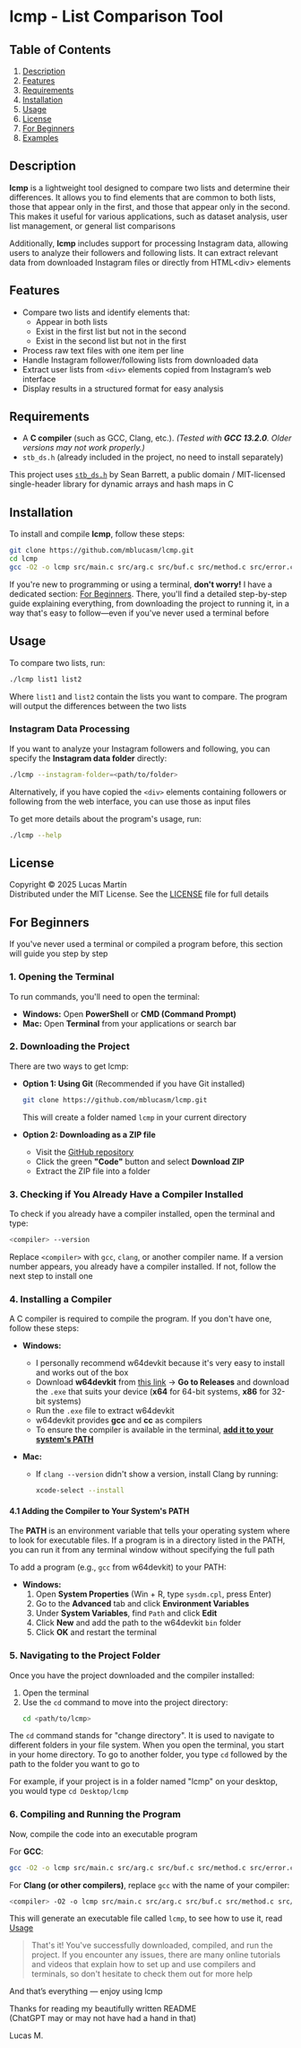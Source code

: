 # lcmp - List Comparison Tool

## Table of Contents

1. [Description](#description)
2. [Features](#features)
3. [Requirements](#requirements)
4. [Installation](#installation)
5. [Usage](#usage)
6. [License](#license)
8. [For Beginners](#for-beginners)
9. [Examples](#examples)

## Description

**lcmp** is a lightweight tool designed to compare two lists and determine their differences. It allows you to find elements that are common to both lists, those that appear only in the first, and those that appear only in the second. This makes it useful for various applications, such as dataset analysis, user list management, or general list comparisons

Additionally, **lcmp** includes support for processing Instagram data, allowing users to analyze their followers and following lists. It can extract relevant data from downloaded Instagram files or directly from HTML\<div> elements

## Features

- Compare two lists and identify elements that:
  - Appear in both lists
  - Exist in the first list but not in the second
  - Exist in the second list but not in the first
- Process raw text files with one item per line
- Handle Instagram follower/following lists from downloaded data
- Extract user lists from `<div>` elements copied from Instagram’s web interface
- Display results in a structured format for easy analysis

## Requirements

- A **C compiler** (such as GCC, Clang, etc.). *(Tested with ****GCC 13.2.0****. Older versions may not work properly.)*
- `stb_ds.h` (already included in the project, no need to install separately)

This project uses [`stb_ds.h`](https://github.com/nothings/stb) by Sean Barrett, a public domain / MIT-licensed single-header library for dynamic arrays and hash maps in C

## Installation

To install and compile **lcmp**, follow these steps:

```sh
git clone https://github.com/mblucasm/lcmp.git
cd lcmp
gcc -O2 -o lcmp src/main.c src/arg.c src/buf.c src/method.c src/error.c src/slice.c
```

If you're new to programming or using a terminal, **don't worry!** I have a dedicated section: [For Beginners](#for-beginners). There, you'll find a detailed step-by-step guide explaining everything, from downloading the project to running it, in a way that's easy to follow—even if you've never used a terminal before

## Usage

To compare two lists, run:

```sh
./lcmp list1 list2
```

Where `list1` and `list2` contain the lists you want to compare. The program will output the differences between the two lists

### Instagram Data Processing

If you want to analyze your Instagram followers and following, you can specify the **Instagram data folder** directly:

```sh
./lcmp --instagram-folder=<path/to/folder>
```

Alternatively, if you have copied the `<div>` elements containing followers or following from the web interface, you can use those as input files

To get more details about the program's usage, run:
```sh
./lcmp --help
```

## License

Copyright © 2025 Lucas Martín  
Distributed under the MIT License. See the [LICENSE](./LICENSE) file for full details

## For Beginners

If you've never used a terminal or compiled a program before, this section will guide you step by step

### 1. **Opening the Terminal**

To run commands, you'll need to open the terminal:

- **Windows:** Open **PowerShell** or **CMD (Command Prompt)**
- **Mac:** Open **Terminal** from your applications or search bar

### 2. **Downloading the Project**

There are two ways to get lcmp:

- **Option 1: Using Git** (Recommended if you have Git installed)

  ```sh
  git clone https://github.com/mblucasm/lcmp.git
  ```

  This will create a folder named `lcmp` in your current directory

- **Option 2: Downloading as a ZIP file**

  - Visit the [GitHub repository](https://github.com/mblucasm/lcmp)
  - Click the green **"Code"** button and select **Download ZIP**
  - Extract the ZIP file into a folder

### 3. **Checking if You Already Have a Compiler Installed**

To check if you already have a compiler installed, open the terminal and type:

```sh
<compiler> --version
```

Replace `<compiler>` with `gcc`, `clang`, or another compiler name. If a version number appears, you already have a compiler installed. If not, follow the next step to install one

### 4. **Installing a Compiler**

A C compiler is required to compile the program. If you don't have one, follow these steps:

- **Windows:**

  - I personally recommend w64devkit because it's very easy to install and works out of the box
  - Download **w64devkit** from [this link](https://github.com/skeeto/w64devkit) → **Go to Releases** and download the `.exe` that suits your device (**x64** for 64-bit systems, **x86** for 32-bit systems)
  - Run the `.exe` file to extract w64devkit
  - w64devkit provides **gcc** and **cc** as compilers
  - To ensure the compiler is available in the terminal, [**add it to your system's PATH**](#41-adding-the-compiler-to-your-systems-path)

- **Mac:**

  - If `clang --version` didn't show a version, install Clang by running:
    ```sh
    xcode-select --install
    ```

#### 4.1 **Adding the Compiler to Your System's PATH**
The **PATH** is an environment variable that tells your operating system where to look for executable files. If a program is in a directory listed in the PATH, you can run it from any terminal window without specifying the full path

To add a program (e.g., `gcc` from w64devkit) to your PATH:

- **Windows:**
  1. Open **System Properties** (Win + R, type `sysdm.cpl`, press Enter)
  2. Go to the **Advanced** tab and click **Environment Variables**
  3. Under **System Variables**, find `Path` and click **Edit**
  4. Click **New** and add the path to the w64devkit `bin` folder
  5. Click **OK** and restart the terminal

### 5. **Navigating to the Project Folder**

Once you have the project downloaded and the compiler installed:

1. Open the terminal
2. Use the `cd` command to move into the project directory:
   ```sh
   cd <path/to/lcmp>
   ```
   
The `cd` command stands for "change directory". It is used to navigate to different folders in your file system. When you open the terminal, you start in your home directory. To go to another folder, you type `cd` followed by the path to the folder you want to go to

For example, if your project is in a folder named "lcmp" on your desktop, you would type `cd Desktop/lcmp`

### 6. **Compiling and Running the Program**

Now, compile the code into an executable program

For **GCC**:

```sh
gcc -O2 -o lcmp src/main.c src/arg.c src/buf.c src/method.c src/error.c src/slice.c
```

For **Clang (or other compilers)**, replace `gcc` with the name of your compiler:

```sh
<compiler> -O2 -o lcmp src/main.c src/arg.c src/buf.c src/method.c src/error.c src/slice.c
```

This will generate an executable file called `lcmp`, to see how to use it, read [Usage](#usage)

> That's it! You've successfully downloaded, compiled, and run the project. If you encounter any issues, there are many online tutorials and videos that explain how to set up and use compilers and terminals, so don't hesitate to check them out for more help

And that’s everything — enjoy using lcmp

Thanks for reading my beautifully written README  
(ChatGPT may or may not have had a hand in that)

Lucas M.